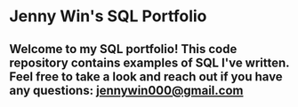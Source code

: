 # Jenny Win's SQL Portfolio
## Welcome to my SQL portfolio! This code repository contains examples of SQL I've written. Feel free to take a look and reach out if you have any questions: jennywin000@gmail.com
